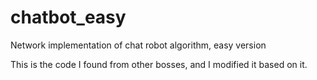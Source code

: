 # chatbot_easy
Network implementation of chat robot algorithm, easy version

This is the code I found from other bosses, and I modified it based on it.


